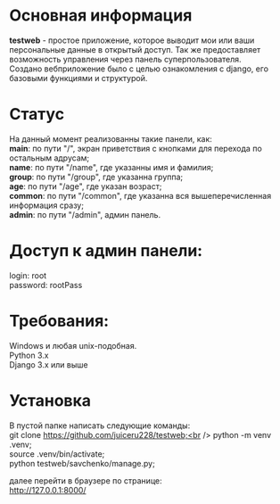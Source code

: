 # Основная информация
**testweb** - простое приложение, которое выводит мои или ваши персональные данные в открытый доступ. Так же предоставляет возможность управления через панель суперпользователя.<br />
Создано вебприложение было с целью ознакомления с django, его базовыми функциями и структурой.<br />

 # Статус
 На данный момент реализованны такие панели, как:<br />
**main**: по пути "/", экран приветствия с кнопками для перехода по остальным адрусам;<br />
**name**: по пути "/name", где указанны имя и фамилия; <br />
**group**: по пути "/group", где указанна группа; <br />
**age**: по пути "/age", где указан возраст; <br />
**common**: по пути "/common", где указанна вся вышеперечисленная информация сразу; <br />
**admin**: по пути "/admin", админ панель.<br />

 # Доступ к админ панели:
login: root<br />
password: rootPass<br />

# Требования:
Windows и любая unix-подобная.<br />
Python 3.x<br />
Django 3.x или выше<br />

# Установка
В пустой папке написать следующие команды:<br />
git clone https://github.com/juiceru228/testweb;<br />
python -m venv .venv;<br />
source .venv/bin/activate;<br />
python testweb/savchenko/manage.py;<br />

далее перейти в браузере по странице:<br />
http://127.0.0.1:8000/
